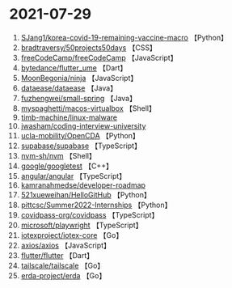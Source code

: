 # 2021-07-29

1. [SJang1/korea-covid-19-remaining-vaccine-macro](https://github.com/SJang1/korea-covid-19-remaining-vaccine-macro) 【Python】
2. [bradtraversy/50projects50days](https://github.com/bradtraversy/50projects50days) 【CSS】
3. [freeCodeCamp/freeCodeCamp](https://github.com/freeCodeCamp/freeCodeCamp) 【JavaScript】
4. [bytedance/flutter_ume](https://github.com/bytedance/flutter_ume) 【Dart】
5. [MoonBegonia/ninja](https://github.com/MoonBegonia/ninja) 【JavaScript】
6. [dataease/dataease](https://github.com/dataease/dataease) 【Java】
7. [fuzhengwei/small-spring](https://github.com/fuzhengwei/small-spring) 【Java】
8. [myspaghetti/macos-virtualbox](https://github.com/myspaghetti/macos-virtualbox) 【Shell】
9. [timb-machine/linux-malware](https://github.com/timb-machine/linux-malware) 
10. [jwasham/coding-interview-university](https://github.com/jwasham/coding-interview-university) 
11. [ucla-mobility/OpenCDA](https://github.com/ucla-mobility/OpenCDA) 【Python】
12. [supabase/supabase](https://github.com/supabase/supabase) 【TypeScript】
13. [nvm-sh/nvm](https://github.com/nvm-sh/nvm) 【Shell】
14. [google/googletest](https://github.com/google/googletest) 【C++】
15. [angular/angular](https://github.com/angular/angular) 【TypeScript】
16. [kamranahmedse/developer-roadmap](https://github.com/kamranahmedse/developer-roadmap) 
17. [521xueweihan/HelloGitHub](https://github.com/521xueweihan/HelloGitHub) 【Python】
18. [pittcsc/Summer2022-Internships](https://github.com/pittcsc/Summer2022-Internships) 【Python】
19. [covidpass-org/covidpass](https://github.com/covidpass-org/covidpass) 【TypeScript】
20. [microsoft/playwright](https://github.com/microsoft/playwright) 【TypeScript】
21. [iotexproject/iotex-core](https://github.com/iotexproject/iotex-core) 【Go】
22. [axios/axios](https://github.com/axios/axios) 【JavaScript】
23. [flutter/flutter](https://github.com/flutter/flutter) 【Dart】
24. [tailscale/tailscale](https://github.com/tailscale/tailscale) 【Go】
25. [erda-project/erda](https://github.com/erda-project/erda) 【Go】
